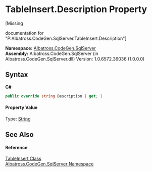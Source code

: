 # TableInsert.Description Property 
 

\[Missing <summary> documentation for "P:Albatross.CodeGen.SqlServer.TableInsert.Description"\]

**Namespace:**&nbsp;<a href="9727DDEC">Albatross.CodeGen.SqlServer</a><br />**Assembly:**&nbsp;Albatross.CodeGen.SqlServer (in Albatross.CodeGen.SqlServer.dll) Version: 1.0.6572.36036 (1.0.0.0)

## Syntax

**C#**<br />
``` C#
public override string Description { get; }
```


#### Property Value
Type: <a href="http://msdn2.microsoft.com/en-us/library/s1wwdcbf" target="_blank">String</a>

## See Also


#### Reference
<a href="68EB5030">TableInsert Class</a><br /><a href="9727DDEC">Albatross.CodeGen.SqlServer Namespace</a><br />